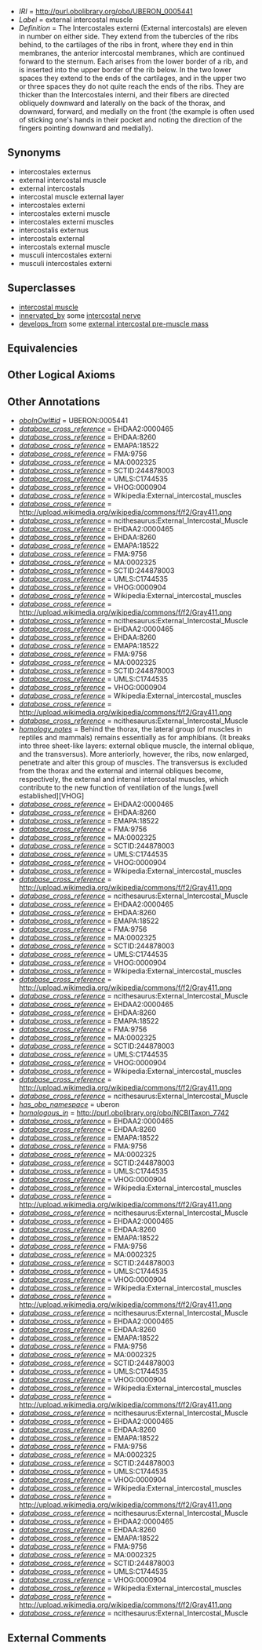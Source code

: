  * *IRI* = http://purl.obolibrary.org/obo/UBERON_0005441
 * *Label* = external intercostal muscle
 * *Definition* = The Intercostales externi (External intercostals) are eleven in number on either side. They extend from the tubercles of the ribs behind, to the cartilages of the ribs in front, where they end in thin membranes, the anterior intercostal membranes, which are continued forward to the sternum. Each arises from the lower border of a rib, and is inserted into the upper border of the rib below. In the two lower spaces they extend to the ends of the cartilages, and in the upper two or three spaces they do not quite reach the ends of the ribs. They are thicker than the Intercostales interni, and their fibers are directed obliquely downward and laterally on the back of the thorax, and downward, forward, and medially on the front (the example is often used of sticking one's hands in their pocket and noting the direction of the fingers pointing downward and medially).

## Synonyms

 * intercostales externus
 * external intercostal muscle
 * external intercostals
 * intercostal muscle external layer
 * intercostales externi
 * intercostales externi muscle
 * intercostales externi muscles
 * intercostalis externus
 * intercostals external
 * intercostals external muscle
 * musculi intercostales externi
 * musculi intercostales externi

## Superclasses

 * [intercostal muscle](../../UBERON/11/UBERON_0001111.md)
 * [innervated_by](../../RO/05/RO_0002005.md) some [intercostal nerve](../../UBERON/27/UBERON_0003727.md)
 * [develops_from](../../RO/02/RO_0002202.md) some [external intercostal pre-muscle mass](../../UBERON/74/UBERON_0010974.md)

## Equivalencies


## Other Logical Axioms


## Other Annotations

 * *[oboInOwl#id](../../id/oboInOwl#id.md)* = UBERON:0005441
 * *[database_cross_reference](../../ef/oboInOwl#hasDbXref.md)* = EHDAA2:0000465
 * *[database_cross_reference](../../ef/oboInOwl#hasDbXref.md)* = EHDAA:8260
 * *[database_cross_reference](../../ef/oboInOwl#hasDbXref.md)* = EMAPA:18522
 * *[database_cross_reference](../../ef/oboInOwl#hasDbXref.md)* = FMA:9756
 * *[database_cross_reference](../../ef/oboInOwl#hasDbXref.md)* = MA:0002325
 * *[database_cross_reference](../../ef/oboInOwl#hasDbXref.md)* = SCTID:244878003
 * *[database_cross_reference](../../ef/oboInOwl#hasDbXref.md)* = UMLS:C1744535
 * *[database_cross_reference](../../ef/oboInOwl#hasDbXref.md)* = VHOG:0000904
 * *[database_cross_reference](../../ef/oboInOwl#hasDbXref.md)* = Wikipedia:External_intercostal_muscles
 * *[database_cross_reference](../../ef/oboInOwl#hasDbXref.md)* = http://upload.wikimedia.org/wikipedia/commons/f/f2/Gray411.png
 * *[database_cross_reference](../../ef/oboInOwl#hasDbXref.md)* = ncithesaurus:External_Intercostal_Muscle
 * *[database_cross_reference](../../ef/oboInOwl#hasDbXref.md)* = EHDAA2:0000465
 * *[database_cross_reference](../../ef/oboInOwl#hasDbXref.md)* = EHDAA:8260
 * *[database_cross_reference](../../ef/oboInOwl#hasDbXref.md)* = EMAPA:18522
 * *[database_cross_reference](../../ef/oboInOwl#hasDbXref.md)* = FMA:9756
 * *[database_cross_reference](../../ef/oboInOwl#hasDbXref.md)* = MA:0002325
 * *[database_cross_reference](../../ef/oboInOwl#hasDbXref.md)* = SCTID:244878003
 * *[database_cross_reference](../../ef/oboInOwl#hasDbXref.md)* = UMLS:C1744535
 * *[database_cross_reference](../../ef/oboInOwl#hasDbXref.md)* = VHOG:0000904
 * *[database_cross_reference](../../ef/oboInOwl#hasDbXref.md)* = Wikipedia:External_intercostal_muscles
 * *[database_cross_reference](../../ef/oboInOwl#hasDbXref.md)* = http://upload.wikimedia.org/wikipedia/commons/f/f2/Gray411.png
 * *[database_cross_reference](../../ef/oboInOwl#hasDbXref.md)* = ncithesaurus:External_Intercostal_Muscle
 * *[database_cross_reference](../../ef/oboInOwl#hasDbXref.md)* = EHDAA2:0000465
 * *[database_cross_reference](../../ef/oboInOwl#hasDbXref.md)* = EHDAA:8260
 * *[database_cross_reference](../../ef/oboInOwl#hasDbXref.md)* = EMAPA:18522
 * *[database_cross_reference](../../ef/oboInOwl#hasDbXref.md)* = FMA:9756
 * *[database_cross_reference](../../ef/oboInOwl#hasDbXref.md)* = MA:0002325
 * *[database_cross_reference](../../ef/oboInOwl#hasDbXref.md)* = SCTID:244878003
 * *[database_cross_reference](../../ef/oboInOwl#hasDbXref.md)* = UMLS:C1744535
 * *[database_cross_reference](../../ef/oboInOwl#hasDbXref.md)* = VHOG:0000904
 * *[database_cross_reference](../../ef/oboInOwl#hasDbXref.md)* = Wikipedia:External_intercostal_muscles
 * *[database_cross_reference](../../ef/oboInOwl#hasDbXref.md)* = http://upload.wikimedia.org/wikipedia/commons/f/f2/Gray411.png
 * *[database_cross_reference](../../ef/oboInOwl#hasDbXref.md)* = ncithesaurus:External_Intercostal_Muscle
 * *[homology_notes](../../UBPROP/03/UBPROP_0000003.md)* = Behind the thorax, the lateral group (of muscles in reptiles and mammals) remains essentially as for amphibians. (It breaks into three sheet-like layers: external oblique muscle, the internal oblique, and the transversus). More anteriorly, however, the ribs, now enlarged, penetrate and alter this group of muscles. The transversus is excluded from the thorax and the external and internal obliques become, respectively, the external and internal intercostal muscles, which contribute to the new function of ventilation of the lungs.[well established][VHOG]
 * *[database_cross_reference](../../ef/oboInOwl#hasDbXref.md)* = EHDAA2:0000465
 * *[database_cross_reference](../../ef/oboInOwl#hasDbXref.md)* = EHDAA:8260
 * *[database_cross_reference](../../ef/oboInOwl#hasDbXref.md)* = EMAPA:18522
 * *[database_cross_reference](../../ef/oboInOwl#hasDbXref.md)* = FMA:9756
 * *[database_cross_reference](../../ef/oboInOwl#hasDbXref.md)* = MA:0002325
 * *[database_cross_reference](../../ef/oboInOwl#hasDbXref.md)* = SCTID:244878003
 * *[database_cross_reference](../../ef/oboInOwl#hasDbXref.md)* = UMLS:C1744535
 * *[database_cross_reference](../../ef/oboInOwl#hasDbXref.md)* = VHOG:0000904
 * *[database_cross_reference](../../ef/oboInOwl#hasDbXref.md)* = Wikipedia:External_intercostal_muscles
 * *[database_cross_reference](../../ef/oboInOwl#hasDbXref.md)* = http://upload.wikimedia.org/wikipedia/commons/f/f2/Gray411.png
 * *[database_cross_reference](../../ef/oboInOwl#hasDbXref.md)* = ncithesaurus:External_Intercostal_Muscle
 * *[database_cross_reference](../../ef/oboInOwl#hasDbXref.md)* = EHDAA2:0000465
 * *[database_cross_reference](../../ef/oboInOwl#hasDbXref.md)* = EHDAA:8260
 * *[database_cross_reference](../../ef/oboInOwl#hasDbXref.md)* = EMAPA:18522
 * *[database_cross_reference](../../ef/oboInOwl#hasDbXref.md)* = FMA:9756
 * *[database_cross_reference](../../ef/oboInOwl#hasDbXref.md)* = MA:0002325
 * *[database_cross_reference](../../ef/oboInOwl#hasDbXref.md)* = SCTID:244878003
 * *[database_cross_reference](../../ef/oboInOwl#hasDbXref.md)* = UMLS:C1744535
 * *[database_cross_reference](../../ef/oboInOwl#hasDbXref.md)* = VHOG:0000904
 * *[database_cross_reference](../../ef/oboInOwl#hasDbXref.md)* = Wikipedia:External_intercostal_muscles
 * *[database_cross_reference](../../ef/oboInOwl#hasDbXref.md)* = http://upload.wikimedia.org/wikipedia/commons/f/f2/Gray411.png
 * *[database_cross_reference](../../ef/oboInOwl#hasDbXref.md)* = ncithesaurus:External_Intercostal_Muscle
 * *[database_cross_reference](../../ef/oboInOwl#hasDbXref.md)* = EHDAA2:0000465
 * *[database_cross_reference](../../ef/oboInOwl#hasDbXref.md)* = EHDAA:8260
 * *[database_cross_reference](../../ef/oboInOwl#hasDbXref.md)* = EMAPA:18522
 * *[database_cross_reference](../../ef/oboInOwl#hasDbXref.md)* = FMA:9756
 * *[database_cross_reference](../../ef/oboInOwl#hasDbXref.md)* = MA:0002325
 * *[database_cross_reference](../../ef/oboInOwl#hasDbXref.md)* = SCTID:244878003
 * *[database_cross_reference](../../ef/oboInOwl#hasDbXref.md)* = UMLS:C1744535
 * *[database_cross_reference](../../ef/oboInOwl#hasDbXref.md)* = VHOG:0000904
 * *[database_cross_reference](../../ef/oboInOwl#hasDbXref.md)* = Wikipedia:External_intercostal_muscles
 * *[database_cross_reference](../../ef/oboInOwl#hasDbXref.md)* = http://upload.wikimedia.org/wikipedia/commons/f/f2/Gray411.png
 * *[database_cross_reference](../../ef/oboInOwl#hasDbXref.md)* = ncithesaurus:External_Intercostal_Muscle
 * *[has_obo_namespace](../../ce/oboInOwl#hasOBONamespace.md)* = uberon
 * *[homologous_in](../../core#homologous/in/core#homologous_in.md)* = http://purl.obolibrary.org/obo/NCBITaxon_7742
 * *[database_cross_reference](../../ef/oboInOwl#hasDbXref.md)* = EHDAA2:0000465
 * *[database_cross_reference](../../ef/oboInOwl#hasDbXref.md)* = EHDAA:8260
 * *[database_cross_reference](../../ef/oboInOwl#hasDbXref.md)* = EMAPA:18522
 * *[database_cross_reference](../../ef/oboInOwl#hasDbXref.md)* = FMA:9756
 * *[database_cross_reference](../../ef/oboInOwl#hasDbXref.md)* = MA:0002325
 * *[database_cross_reference](../../ef/oboInOwl#hasDbXref.md)* = SCTID:244878003
 * *[database_cross_reference](../../ef/oboInOwl#hasDbXref.md)* = UMLS:C1744535
 * *[database_cross_reference](../../ef/oboInOwl#hasDbXref.md)* = VHOG:0000904
 * *[database_cross_reference](../../ef/oboInOwl#hasDbXref.md)* = Wikipedia:External_intercostal_muscles
 * *[database_cross_reference](../../ef/oboInOwl#hasDbXref.md)* = http://upload.wikimedia.org/wikipedia/commons/f/f2/Gray411.png
 * *[database_cross_reference](../../ef/oboInOwl#hasDbXref.md)* = ncithesaurus:External_Intercostal_Muscle
 * *[database_cross_reference](../../ef/oboInOwl#hasDbXref.md)* = EHDAA2:0000465
 * *[database_cross_reference](../../ef/oboInOwl#hasDbXref.md)* = EHDAA:8260
 * *[database_cross_reference](../../ef/oboInOwl#hasDbXref.md)* = EMAPA:18522
 * *[database_cross_reference](../../ef/oboInOwl#hasDbXref.md)* = FMA:9756
 * *[database_cross_reference](../../ef/oboInOwl#hasDbXref.md)* = MA:0002325
 * *[database_cross_reference](../../ef/oboInOwl#hasDbXref.md)* = SCTID:244878003
 * *[database_cross_reference](../../ef/oboInOwl#hasDbXref.md)* = UMLS:C1744535
 * *[database_cross_reference](../../ef/oboInOwl#hasDbXref.md)* = VHOG:0000904
 * *[database_cross_reference](../../ef/oboInOwl#hasDbXref.md)* = Wikipedia:External_intercostal_muscles
 * *[database_cross_reference](../../ef/oboInOwl#hasDbXref.md)* = http://upload.wikimedia.org/wikipedia/commons/f/f2/Gray411.png
 * *[database_cross_reference](../../ef/oboInOwl#hasDbXref.md)* = ncithesaurus:External_Intercostal_Muscle
 * *[database_cross_reference](../../ef/oboInOwl#hasDbXref.md)* = EHDAA2:0000465
 * *[database_cross_reference](../../ef/oboInOwl#hasDbXref.md)* = EHDAA:8260
 * *[database_cross_reference](../../ef/oboInOwl#hasDbXref.md)* = EMAPA:18522
 * *[database_cross_reference](../../ef/oboInOwl#hasDbXref.md)* = FMA:9756
 * *[database_cross_reference](../../ef/oboInOwl#hasDbXref.md)* = MA:0002325
 * *[database_cross_reference](../../ef/oboInOwl#hasDbXref.md)* = SCTID:244878003
 * *[database_cross_reference](../../ef/oboInOwl#hasDbXref.md)* = UMLS:C1744535
 * *[database_cross_reference](../../ef/oboInOwl#hasDbXref.md)* = VHOG:0000904
 * *[database_cross_reference](../../ef/oboInOwl#hasDbXref.md)* = Wikipedia:External_intercostal_muscles
 * *[database_cross_reference](../../ef/oboInOwl#hasDbXref.md)* = http://upload.wikimedia.org/wikipedia/commons/f/f2/Gray411.png
 * *[database_cross_reference](../../ef/oboInOwl#hasDbXref.md)* = ncithesaurus:External_Intercostal_Muscle
 * *[database_cross_reference](../../ef/oboInOwl#hasDbXref.md)* = EHDAA2:0000465
 * *[database_cross_reference](../../ef/oboInOwl#hasDbXref.md)* = EHDAA:8260
 * *[database_cross_reference](../../ef/oboInOwl#hasDbXref.md)* = EMAPA:18522
 * *[database_cross_reference](../../ef/oboInOwl#hasDbXref.md)* = FMA:9756
 * *[database_cross_reference](../../ef/oboInOwl#hasDbXref.md)* = MA:0002325
 * *[database_cross_reference](../../ef/oboInOwl#hasDbXref.md)* = SCTID:244878003
 * *[database_cross_reference](../../ef/oboInOwl#hasDbXref.md)* = UMLS:C1744535
 * *[database_cross_reference](../../ef/oboInOwl#hasDbXref.md)* = VHOG:0000904
 * *[database_cross_reference](../../ef/oboInOwl#hasDbXref.md)* = Wikipedia:External_intercostal_muscles
 * *[database_cross_reference](../../ef/oboInOwl#hasDbXref.md)* = http://upload.wikimedia.org/wikipedia/commons/f/f2/Gray411.png
 * *[database_cross_reference](../../ef/oboInOwl#hasDbXref.md)* = ncithesaurus:External_Intercostal_Muscle
 * *[database_cross_reference](../../ef/oboInOwl#hasDbXref.md)* = EHDAA2:0000465
 * *[database_cross_reference](../../ef/oboInOwl#hasDbXref.md)* = EHDAA:8260
 * *[database_cross_reference](../../ef/oboInOwl#hasDbXref.md)* = EMAPA:18522
 * *[database_cross_reference](../../ef/oboInOwl#hasDbXref.md)* = FMA:9756
 * *[database_cross_reference](../../ef/oboInOwl#hasDbXref.md)* = MA:0002325
 * *[database_cross_reference](../../ef/oboInOwl#hasDbXref.md)* = SCTID:244878003
 * *[database_cross_reference](../../ef/oboInOwl#hasDbXref.md)* = UMLS:C1744535
 * *[database_cross_reference](../../ef/oboInOwl#hasDbXref.md)* = VHOG:0000904
 * *[database_cross_reference](../../ef/oboInOwl#hasDbXref.md)* = Wikipedia:External_intercostal_muscles
 * *[database_cross_reference](../../ef/oboInOwl#hasDbXref.md)* = http://upload.wikimedia.org/wikipedia/commons/f/f2/Gray411.png
 * *[database_cross_reference](../../ef/oboInOwl#hasDbXref.md)* = ncithesaurus:External_Intercostal_Muscle

## External Comments

